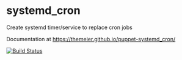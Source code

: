 systemd_cron
===========================

Create systemd timer/service to replace cron jobs

Documentation at https://themeier.github.io/puppet-systemd_cron/

[![Build Status](https://travis-ci.org/TheMeier/puppet-systemd_cron.svg?branch=master)](https://travis-ci.org/TheMeier/puppet-systemd_cron)



